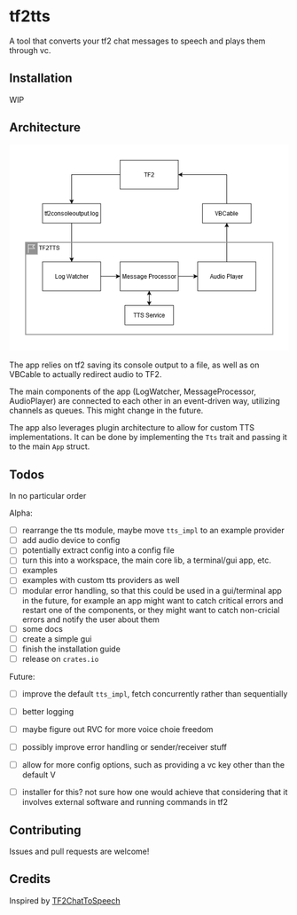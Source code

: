 # tf2tts

A tool that converts your tf2 chat messages to speech and plays them through vc.

## Installation

WIP

## Architecture

![architecture](images/architecture.png)

The app relies on tf2 saving its console output to a file, as well as on VBCable to actually redirect audio to TF2.

The main components of the app (LogWatcher, MessageProcessor, AudioPlayer) are connected to each other in an event-driven way, utilizing channels as queues. This might change in the future.

The app also leverages plugin architecture to allow for custom TTS implementations. It can be done by implementing the `Tts` trait and passing it to the main `App` struct.

## Todos

In no particular order

Alpha:
- [ ] rearrange the tts module, maybe move `tts_impl` to an example provider
- [ ] add audio device to config
- [ ] potentially extract config into a config file
- [ ] turn this into a workspace, the main core lib, a terminal/gui app, etc.
- [ ] examples
- [ ] examples with custom tts providers as well
- [ ] modular error handling, so that this could be used in a gui/terminal app in the future, for example an app might want to catch critical errors and restart one of the components, or they might want to catch non-cricial errors and notify the user about them
- [ ] some docs
- [ ] create a simple gui
- [ ] finish the installation guide
- [ ] release on `crates.io`

Future:
- [ ] improve the default `tts_impl`, fetch concurrently rather than sequentially
- [ ] better logging
- [ ] maybe figure out RVC for more voice choie freedom
- [ ] possibly improve error handling or sender/receiver stuff
- [ ] allow for more config options, such as providing a vc key other than the default V
- [ ] installer for this? not sure how one would achieve that considering that it involves external software and running commands in tf2


## Contributing

Issues and pull requests are welcome!


## Credits

Inspired by [TF2ChatToSpeech](https://github.com/Joey-Einerhand/TF2ChatToSpeech)